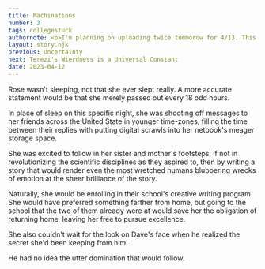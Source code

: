 ```yaml
---
title: Machinations
number: 3
tags: collegestuck
authornote: <p>I'm planning on uploading twice tommorow for 4/13. This is a break in my upload schedule but, hear me out, its 4/13 and I need to do <em>something</em>.</p><p>Alternatively, I'll upload a longer short.</p><p>Whatever I do, I'll see y'all tmmrw. :)</p>
layout: story.njk
previous: Uncertainty
next: Terezi's Wierdness is a Universal Constant
date: 2023-04-12
---
```

Rose wasn't sleeping, not that she ever slept really. A more accurate statement would be that she merely passed out every 18 odd hours.

In place of sleep on this specific night, she was shooting off messages to her friends across the United State in younger time-zones, filling the time between their replies with putting digital scrawls into her netbook's meager storage space.

She was excited to follow in her sister and mother's footsteps, if not in revolutionizing the scientific disciplines as they aspired to, then by writing a story that would render even the most wretched humans blubbering wrecks of emotion at the sheer brilliance of the story.

Naturally, she would be enrolling in their school's creative writing program. She would have preferred something farther from home, but going to the school that the two of them already were at would save her the obligation of returning home, leaving her free to pursue excellence.

She also couldn't wait for the look on Dave's face when he realized the secret she'd been keeping from him.

He had no idea the utter domination that would follow.

